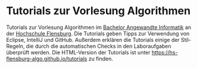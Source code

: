 # Tutorials zur Vorlesung Algorithmen

Tutorials zur Vorlesung Algorithmen im [Bachelor Angewandte Informatik](https://hs-flensburg.de/studieninteressierte/angebot/bachelor/AI) an der [Hochschule Flensburg](https://hs-flensburg.de).
Die Tutorials geben Tipps zur Verwendung von Eclipse, IntelliJ und GitHub.
Außerdem erklären die Tutorials einige der Stil-Regeln, die durch die automatischen Checks in den Laboraufgaben überprüft werden.
Die HTML-Version der Tutorials ist unter https://hs-flensburg-algo.github.io/tutorials zu finden.
